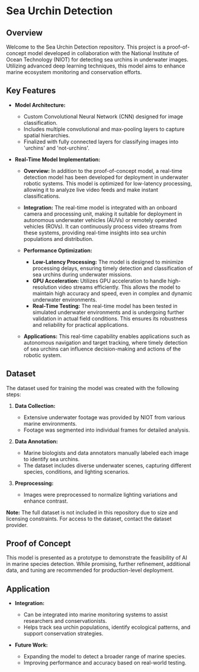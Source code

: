 # Sea Urchin Detection

## Overview
Welcome to the Sea Urchin Detection repository. This project is a proof-of-concept model developed in collaboration with the National Institute of Ocean Technology (NIOT) for detecting sea urchins in underwater images. Utilizing advanced deep learning techniques, this model aims to enhance marine ecosystem monitoring and conservation efforts.

## Key Features

- **Model Architecture:**
  - Custom Convolutional Neural Network (CNN) designed for image classification.
  - Includes multiple convolutional and max-pooling layers to capture spatial hierarchies.
  - Finalized with fully connected layers for classifying images into 'urchins' and 'not-urchins'.

- **Real-Time Model Implementation:**
  - **Overview:** In addition to the proof-of-concept model, a real-time detection model has been developed for deployment in underwater robotic systems. This model is optimized for low-latency processing, allowing it to analyze live video feeds and make instant classifications.
  
  - **Integration:** The real-time model is integrated with an onboard camera and processing unit, making it suitable for deployment in autonomous underwater vehicles (AUVs) or remotely operated vehicles (ROVs). It can continuously process video streams from these systems, providing real-time insights into sea urchin populations and distribution.
  
  - **Performance Optimization:**
    - **Low-Latency Processing:** The model is designed to minimize processing delays, ensuring timely detection and classification of sea urchins during underwater missions.
    - **GPU Acceleration:** Utilizes GPU acceleration to handle high-resolution video streams efficiently. This allows the model to maintain high accuracy and speed, even in complex and dynamic underwater environments.
    - **Real-Time Testing:** The real-time model has been tested in simulated underwater environments and is undergoing further validation in actual field conditions. This ensures its robustness and reliability for practical applications.
  
  - **Applications:** This real-time capability enables applications such as autonomous navigation and target tracking, where timely detection of sea urchins can influence decision-making and actions of the robotic system.

## Dataset

The dataset used for training the model was created with the following steps:

1. **Data Collection:**
   - Extensive underwater footage was provided by NIOT from various marine environments.
   - Footage was segmented into individual frames for detailed analysis.

2. **Data Annotation:**
   - Marine biologists and data annotators manually labeled each image to identify sea urchins.
   - The dataset includes diverse underwater scenes, capturing different species, conditions, and lighting scenarios.

3. **Preprocessing:**
   - Images were preprocessed to normalize lighting variations and enhance contrast.

**Note:** The full dataset is not included in this repository due to size and licensing constraints. For access to the dataset, contact the dataset provider.

## Proof of Concept

This model is presented as a prototype to demonstrate the feasibility of AI in marine species detection. While promising, further refinement, additional data, and tuning are recommended for production-level deployment.

## Application

- **Integration:**
  - Can be integrated into marine monitoring systems to assist researchers and conservationists.
  - Helps track sea urchin populations, identify ecological patterns, and support conservation strategies.

- **Future Work:**
  - Expanding the model to detect a broader range of marine species.
  - Improving performance and accuracy based on real-world testing.

